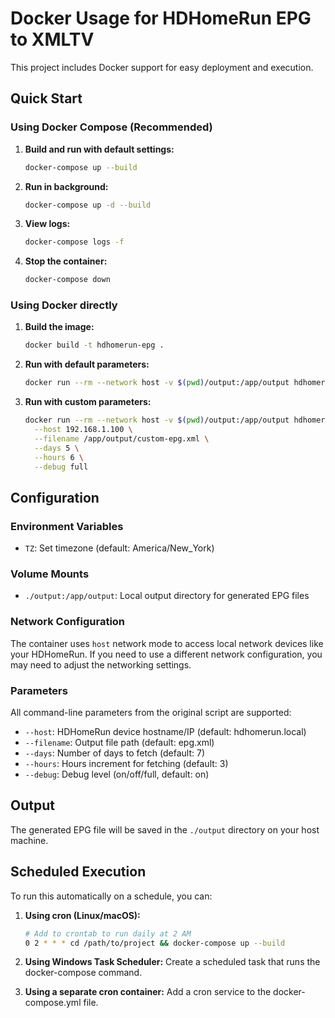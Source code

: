 # Docker Usage for HDHomeRun EPG to XMLTV

This project includes Docker support for easy deployment and execution.

## Quick Start

### Using Docker Compose (Recommended)

1. **Build and run with default settings:**
   ```bash
   docker-compose up --build
   ```

2. **Run in background:**
   ```bash
   docker-compose up -d --build
   ```

3. **View logs:**
   ```bash
   docker-compose logs -f
   ```

4. **Stop the container:**
   ```bash
   docker-compose down
   ```

### Using Docker directly

1. **Build the image:**
   ```bash
   docker build -t hdhomerun-epg .
   ```

2. **Run with default parameters:**
   ```bash
   docker run --rm --network host -v $(pwd)/output:/app/output hdhomerun-epg --filename /app/output/epg.xml
   ```

3. **Run with custom parameters:**
   ```bash
   docker run --rm --network host -v $(pwd)/output:/app/output hdhomerun-epg \
     --host 192.168.1.100 \
     --filename /app/output/custom-epg.xml \
     --days 5 \
     --hours 6 \
     --debug full
   ```

## Configuration

### Environment Variables
- `TZ`: Set timezone (default: America/New_York)

### Volume Mounts
- `./output:/app/output`: Local output directory for generated EPG files

### Network Configuration
The container uses `host` network mode to access local network devices like your HDHomeRun. If you need to use a different network configuration, you may need to adjust the networking settings.

### Parameters
All command-line parameters from the original script are supported:
- `--host`: HDHomeRun device hostname/IP (default: hdhomerun.local)
- `--filename`: Output file path (default: epg.xml)
- `--days`: Number of days to fetch (default: 7)
- `--hours`: Hours increment for fetching (default: 3)
- `--debug`: Debug level (on/off/full, default: on)

## Output
The generated EPG file will be saved in the `./output` directory on your host machine.

## Scheduled Execution
To run this automatically on a schedule, you can:

1. **Using cron (Linux/macOS):**
   ```bash
   # Add to crontab to run daily at 2 AM
   0 2 * * * cd /path/to/project && docker-compose up --build
   ```

2. **Using Windows Task Scheduler:**
   Create a scheduled task that runs the docker-compose command.

3. **Using a separate cron container:**
   Add a cron service to the docker-compose.yml file.
